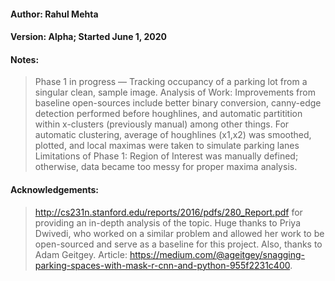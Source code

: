 #### Author: Rahul Mehta
#### Version: Alpha; Started June 1, 2020
#### Notes:
> Phase 1 in progress — Tracking occupancy of a parking lot from a singular clean, sample image.
> Analysis of Work: Improvements from baseline open-sources include better binary conversion, canny-edge detection performed before houghlines, and automatic partitition within x-clusters (previously manual) among other things. For automatic clustering, average of houghlines (x1,x2) was smoothed, plotted, and local maximas were taken to simulate parking lanes
> Limitations of Phase 1: Region of Interest was manually defined; otherwise, data became too messy for proper maxima analysis.
#### Acknowledgements:
> http://cs231n.stanford.edu/reports/2016/pdfs/280_Report.pdf for providing an in-depth analysis of the topic.
> Huge thanks to Priya Dwivedi, who worked on a similar problem and allowed her work to be open-sourced and serve as a baseline for this project. 
> Also, thanks to Adam Geitgey. Article: https://medium.com/@ageitgey/snagging-parking-spaces-with-mask-r-cnn-and-python-955f2231c400.